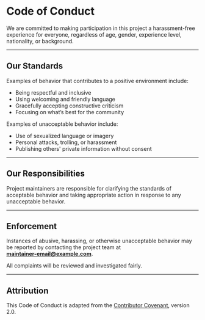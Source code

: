 # Code of Conduct

We are committed to making participation in this project a harassment-free experience for everyone, regardless of age, gender, experience level, nationality, or background.

---

## Our Standards

Examples of behavior that contributes to a positive environment include:

- Being respectful and inclusive
- Using welcoming and friendly language
- Gracefully accepting constructive criticism
- Focusing on what’s best for the community

Examples of unacceptable behavior include:

- Use of sexualized language or imagery
- Personal attacks, trolling, or harassment
- Publishing others' private information without consent

---

## Our Responsibilities

Project maintainers are responsible for clarifying the standards of acceptable behavior and taking appropriate action in response to any unacceptable behavior.

---

## Enforcement

Instances of abusive, harassing, or otherwise unacceptable behavior may be reported by contacting the project team at  
**maintainer-email@example.com**.

All complaints will be reviewed and investigated fairly.

---

## Attribution

This Code of Conduct is adapted from the [Contributor Covenant](https://www.contributor-covenant.org), version 2.0.
